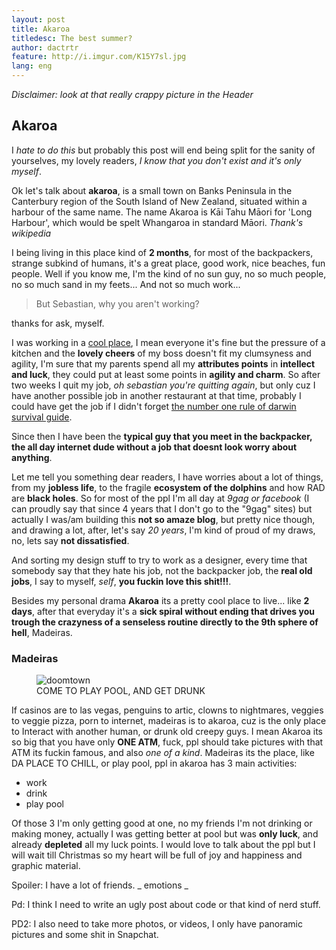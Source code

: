 ```yaml
---
layout: post
title: Akaroa
titledesc: The best summer?
author: dactrtr
feature: http://i.imgur.com/K15Y7sl.jpg
lang: eng
---
```


_Disclaimer: look at that really crappy picture in the Header_

## Akaroa

I _hate to do this_ but probably this post will end being split for the sanity of yourselves, my lovely readers, _I know that you don't exist and it's only myself_.

Ok let's talk about **akaroa**, is a small town on Banks Peninsula in the Canterbury region of the South Island of New Zealand, situated within a harbour of the same name. The name Akaroa is Kāi Tahu Māori for 'Long Harbour', which would be spelt Whangaroa in standard Māori. _Thank's wikipedia_

I being living in this place kind of **2 months**, for most of the backpackers, strange subkind of humans, it's a great place, good work, nice beaches, fun people. Well if you know me, I'm the kind of no sun guy, no so much people, no so much sand in my feets... And not so much work...

> But Sebastian, why you aren't working?

thanks for ask, myself.

I was working in a [cool place](https://www.instagram.com/p/9Rg749PT2q/), I mean everyone it's fine but the pressure of a kitchen and the **lovely cheers** of my boss doesn't fit my clumsyness and agility, I'm sure that my parents spend all my **attributes points** in **intellect and luck**, they could put at least some points in **agility and charm**. So after two weeks I quit my job, _oh sebastian you're quitting again_, but only cuz I have another possible job in another restaurant at that time, probably I could have get the job if I didn't forget [the number one rule of darwin survival guide](https://www.instagram.com/p/95xsJGPT0A/?taken-by=dactrtrs).

Since then I have been the **typical guy that you meet in the backpacker, the all day internet dude without a job that doesnt look worry about anything**.

Let me tell you something dear readers, I have worries about a lot of things, from my **jobless life**, to the fragile **ecosystem of the dolphins** and how RAD are **black holes**. So for most of the ppl I'm all day at _9gag or facebook_ (I can proudly say that since 4 years that I don't go to the "9gag" sites) but actually I was/am building this **not so amaze blog**, but pretty nice though, and drawing a lot, after, let's say _20 years_, I'm kind of proud of my draws, no, lets say **not dissatisfied**.

And sorting my design stuff to try to work as a designer, every time that somebody say that they hate his job, not the backpacker job, the **real old jobs**, I say to myself, _self_, **you fuckin love this shit!!!**.

Besides my personal drama **Akaroa** its a pretty cool place to live... like **2 days**, after that everyday it's a **sick spiral without ending that drives you trough the crazyness of a senseless routine directly to the 9th sphere of hell**, Madeiras.

### Madeiras

<figure class="figimg">
   <img src="http://www.akaroa.com/sites/default/files/2014-05-27%2015.06.31.jpg" alt="doomtown">
<figcaption>
COME TO PLAY POOL, AND GET DRUNK
</figcaption>
</figure>

If casinos are to las vegas, penguins to artic, clowns to nightmares, veggies to veggie pizza, porn to internet, madeiras is to akaroa, cuz is the only place to Interact with another human, or drunk old creepy guys. I mean Akaroa its so big that you have only **ONE ATM**, fuck, ppl should take pictures with that ATM its fuckin famous, and also _one of a kind_.
Madeiras its the place, like DA PLACE TO CHILL, or play pool, ppl in akaroa has 3 main activities:

- work
- drink
- play pool

Of those 3 I'm only getting good at one, no my friends I'm not drinking or making money, actually I was getting better at pool but was **only luck**, and already **depleted** all my luck points.
I would love to talk about the ppl but I will wait till Christmas so my heart will be full of joy and happiness and graphic material.

Spoiler: I have a lot of friends. _ emotions _

Pd: I think I need to write an ugly post about code or that kind of nerd stuff.

PD2: I also need to take more photos, or videos, I only have panoramic pictures and some shit in Snapchat.
